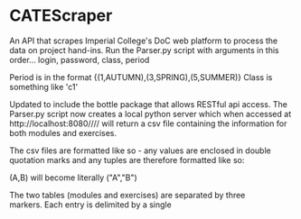 CATEScraper
===========

An API that scrapes Imperial College's DoC web platform to process the data on project hand-ins.
Run the Parser.py script with arguments in this order...
    login, password, class, period

Period is in the format {(1,AUTUMN),(3,SPRING),(5,SUMMER)}
Class is something like 'c1'

Updated to include the bottle package that allows RESTful api access.
The Parser.py script now creates a local python server which when
accessed at http://localhost:8080/<login>/<password>/<class>/<period>
will return a csv file containing the information for both modules and
exercises.

The csv files are formatted like so - any values are enclosed in double
quotation marks and any tuples are therefore formatted like so:
  
  (A,B) will become literally ("A","B")

The two tables (modules and exercises) are separated by three <br>
markers. Each entry is delimited by a single <br>
